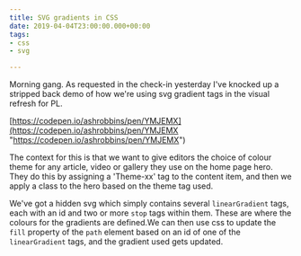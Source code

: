 ```yaml
---
title: SVG gradients in CSS
date: 2019-04-04T23:00:00.000+00:00
tags:
- css
- svg

---
```

Morning gang. As requested in the check-in yesterday I've knocked up a stripped back demo of how we're using svg gradient tags in the visual refresh for PL.

[https://codepen.io/ashrobbins/pen/YMJEMX](https://codepen.io/ashrobbins/pen/YMJEMX "https://codepen.io/ashrobbins/pen/YMJEMX")

The context for this is that we want to give editors the choice of colour theme for any article, video or gallery they use on the home page hero. They do this by assigning a 'Theme-xx' tag to the content item, and then we apply a class to the hero based on the theme tag used.

We've got a hidden svg which simply contains several `linearGradient` tags, each with an id and two or more `stop` tags within them. These are where the colours for the gradients are defined.We can then use css to update the `fill` property of the `path` element based on an id of one of the `linearGradient` tags, and the gradient used gets updated.